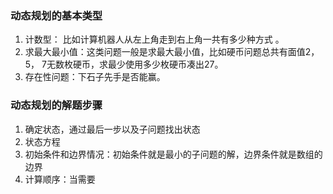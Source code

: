 ### 动态规划的基本类型
1. 计数型： 比如计算机器人从左上角走到右上角一共有多少种方式 。
2. 求最大最小值：这类问题一般是求最大最小值，比如硬币问题总共有面值2，5， 7无数枚硬币，求最少使用多少枚硬币凑出27。
3. 存在性问题：下石子先手是否能赢。
### 动态规划的解题步骤
1.  确定状态，通过最后一步以及子问题找出状态
2.  状态方程 
3. 初始条件和边界情况：初始条件就是最小的子问题的解，边界条件就是数组的边界
4. 计算顺序：当需要


<!--stackedit_data:
eyJoaXN0b3J5IjpbLTE5OTIzODA3NDYsLTE1NTM5MjA0ODEsLT
I0Nzg1MTE5MCwtMTEzOTQ3ODQ5MywxNjk4MDI0OTAzLC05MzIy
ODI0NzgsLTE2Nzk2NzkyODFdfQ==
-->